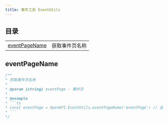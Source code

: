 ```yaml
---
title: 事件工具 EventUtils
---
```


## 目录

|                                 |                |
| ------------------------------- | -------------- |
| [eventPageName](#eventpagename) | 获取事件页名称 |

## eventPageName

```ts [ts]
/**
* 获取事件页名称
* 
* @param {string} eventPage - 事件页
* 
* @example
* ```ts
* const eventPage = OpenAPI.EventUtils.eventPageName('enentPage') // 返回设定的事件页名称
* ```
*/
```
